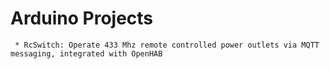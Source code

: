 # Arduino Projects
     * RcSwitch: Operate 433 Mhz remote controlled power outlets via MQTT messaging, integrated with OpenHAB 
